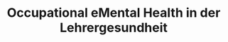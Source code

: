 --- 
abstract: '' 
authors: 
 - D Lehr
 -  E Heber
 -  B Sieland
 -  A Hillert
 -  B Funk
 -  admin
doi: '' 
featured: false 
publication: '*Prävention und Gesundheitsförderung*, 42' 
publication_short: '' 
publishDate: '2016-01-01' 
title: 'Occupational eMental Health in der Lehrergesundheit' 
url_code: '' 
url_dataset: '' 
url_pdf: '' 
url_poster: '' 
url_project: '' 
url_slides: '' 
url_source: '' 
url_video: '' 
projects:
- internal-project
---